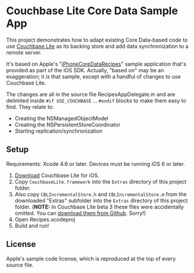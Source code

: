 # Couchbase Lite Core Data Sample App

This project demonstrates how to adapt existing Core Data-based code to use [Couchbase Lite][CBL] as its backing store and add data synchronization to a remote server.

It's based on Apple's "[iPhoneCoreDataRecipes][IPCDR]" sample application that's provided as part of the iOS SDK. Actually, "based on" may be an exaggeration; it _is_ that sample, except with a handful of changes to use Couchbase Lite.

The changes are all in the source file RecipesAppDelegate.m and are delimited inside `#if USE_COUCHBASE` ... `#endif` blocks to make them easy to find. They relate to:

* Creating the NSManagedObjectModel
* Creating the NSPersistentStoreCoordinator
* Starting replication/synchronization

## Setup

Requirements: Xcode 4.6 or later. Devices must be running iOS 6 or later.

1. [Download][CBLDL] Couchbase Lite for iOS.
2. Copy `CouchbaseLite.framework` into the `Extras` directory of this project folder.
3. Also copy `CBLIncrementalStore.h` and `CBLIncrementalStore.m` from the downloaded "Extras" subfolder into the `Extras` directory of this project folder. (**NOTE:** In Couchbase Lite beta 3 these files were accidentally omitted. You can [download them from Github][EXTRASb3]. Sorry!)
4. Open Recipes.xcodeproj
5. Build and run!

## License

Apple's sample code license, which is reproduced at the top of every source file.


[IPCDR]: https://developer.apple.com/library/ios/samplecode/iPhoneCoreDataRecipes/Introduction/Intro.html
[CBL]: http://www.couchbase.com/mobile
[CBLDL]: http://www.couchbase.com/download#cb-mobile
[EXTRASb3]: https://github.com/couchbase/couchbase-lite-ios/tree/1.0-beta3/Source/API/Extras